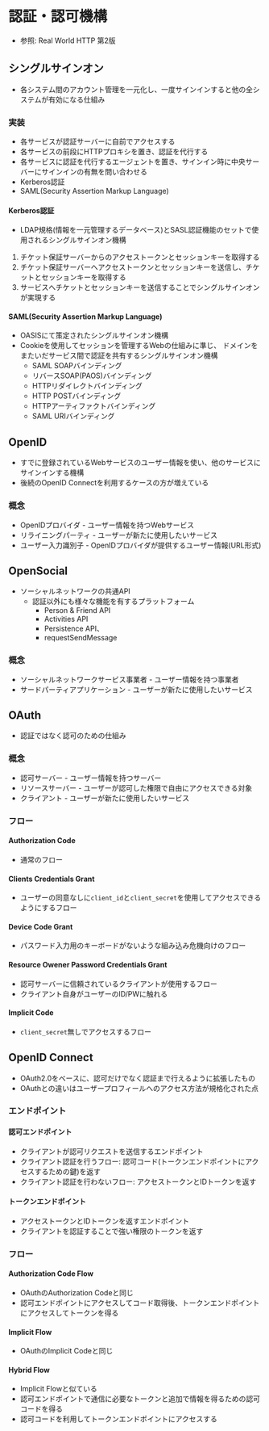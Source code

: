 # 認証・認可機構
- 参照: Real World HTTP 第2版

## シングルサインオン
- 各システム間のアカウント管理を一元化し、一度サインインすると他の全システムが有効になる仕組み

### 実装
- 各サービスが認証サーバーに自前でアクセスする
- 各サービスの前段にHTTPプロキシを置き、認証を代行する
- 各サービスに認証を代行するエージェントを置き、サインイン時に中央サーバーにサインインの有無を問い合わせる
- Kerberos認証
- SAML(Security Assertion Markup Language)

#### Kerberos認証
- LDAP規格(情報を一元管理するデータベース)とSASL認証機能のセットで使用されるシングルサインオン機構
1. チケット保証サーバーからのアクセストークンとセッションキーを取得する
2. チケット保証サーバーへアクセストークンとセッションキーを送信し、チケットとセッションキーを取得する
3. サービスへチケットとセッションキーを送信することでシングルサインオンが実現する

#### SAML(Security Assertion Markup Language)
- OASISにて策定されたシングルサインオン機構
- Cookieを使用してセッションを管理するWebの仕組みに準じ、
  ドメインをまたいだサービス間で認証を共有するシングルサインオン機構
  - SAML SOAPバインディング
  - リバースSOAP(PAOS)バインディング
  - HTTPリダイレクトバインディング
  - HTTP POSTバインディング
  - HTTPアーティファクトバインディング
  - SAML URIバインディング

## OpenID
- すでに登録されているWebサービスのユーザー情報を使い、他のサービスにサインインする機構
- 後続のOpenID Connectを利用するケースの方が増えている

### 概念
- OpenIDプロバイダ - ユーザー情報を持つWebサービス
- リライニングパーティ - ユーザーが新たに使用したいサービス
- ユーザー入力識別子 - OpenIDプロバイダが提供するユーザー情報(URL形式)

## OpenSocial
- ソーシャルネットワークの共通API
  - 認証以外にも様々な機能を有するプラットフォーム
    - Person & Friend API
    - Activities API
    - Persistence API、
    - requestSendMessage

### 概念
- ソーシャルネットワークサービス事業者 - ユーザー情報を持つ事業者
- サードパーティアプリケーション - ユーザーが新たに使用したいサービス

## OAuth
- 認証ではなく認可のための仕組み

### 概念
- 認可サーバー - ユーザー情報を持つサーバー
- リソースサーバー - ユーザーが認可した権限で自由にアクセスできる対象
- クライアント - ユーザーが新たに使用したいサービス

### フロー
#### Authorization Code
- 通常のフロー

#### Clients Credentials Grant
- ユーザーの同意なしに`client_id`と`client_secret`を使用してアクセスできるようにするフロー

#### Device Code Grant
- パスワード入力用のキーボードがないような組み込み危機向けのフロー

#### Resource Owener Password Credentials Grant
- 認可サーバーに信頼されているクライアントが使用するフロー
- クライアント自身がユーザーのID/PWに触れる

#### Implicit Code
- `client_secret`無しでアクセスするフロー

## OpenID Connect
- OAuth2.0をベースに、認可だけでなく認証まで行えるように拡張したもの
- OAuthとの違いはユーザープロフィールへのアクセス方法が規格化された点

### エンドポイント
#### 認可エンドポイント
- クライアントが認可リクエストを送信するエンドポイント
- クライアント認証を行うフロー: 認可コード(トークンエンドポイントにアクセスするための鍵)を返す
- クライアント認証を行わないフロー: アクセストークンとIDトークンを返す

#### トークンエンドポイント
- アクセストークンとIDトークンを返すエンドポイント
- クライアントを認証することで強い権限のトークンを返す

### フロー
#### Authorization Code Flow
- OAuthのAuthorization Codeと同じ
- 認可エンドポイントにアクセスしてコード取得後、トークンエンドポイントにアクセスしてトークンを得る

#### Implicit Flow
- OAuthのImplicit Codeと同じ

#### Hybrid Flow
- Implicit Flowと似ている
- 認可エンドポイントで通信に必要なトークンと追加で情報を得るための認可コードを得る
- 認可コードを利用してトークンエンドポイントにアクセスする
